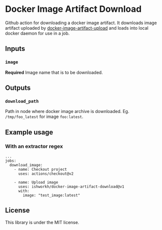 # Docker Image Artifact Download

Github action for downloading a docker image artifact. It downloads image artifact uploaded by [docker-image-artifact-upload](https://github.com/ishworkh/docker-image-artifact-upload) and loads into local docker daemon for use in a job.

## Inputs

### `image`

**Required** Image name that is to be downloaded.

## Outputs

### `download_path`

Path in node where docker image archive is downloaded. Eg. `/tmp/foo_latest` for image `foo:latest`.

## Example usage

### With an extractor regex 
```
...
jobs:
  download_image:
    - name: Checkout project
      uses: actions/checkout@v2

    - name: Upload image
      uses: ishworkh/docker-image-artifact-download@v1
      with:
        image: "test_image:latest"

```

## License
This library is under the MIT license.


